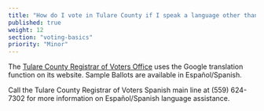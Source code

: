 ```yaml
---
title: "How do I vote in Tulare County if I speak a language other than English?"
published: true
weight: 12
section: "voting-basics"
priority: "Minor"
---
```


The [Tulare County Registrar of Voters Office](http://tularecounty.ca.gov/registrarofvoters/index.cfm/registrar-of-voters/voter-information1/) uses the Google translation function on its website. Sample Ballots are available in Español/Spanish.  

Call the Tulare County Registrar of Voters Spanish main line at (559) 624-7302 for more information on Español/Spanish language assistance.  
